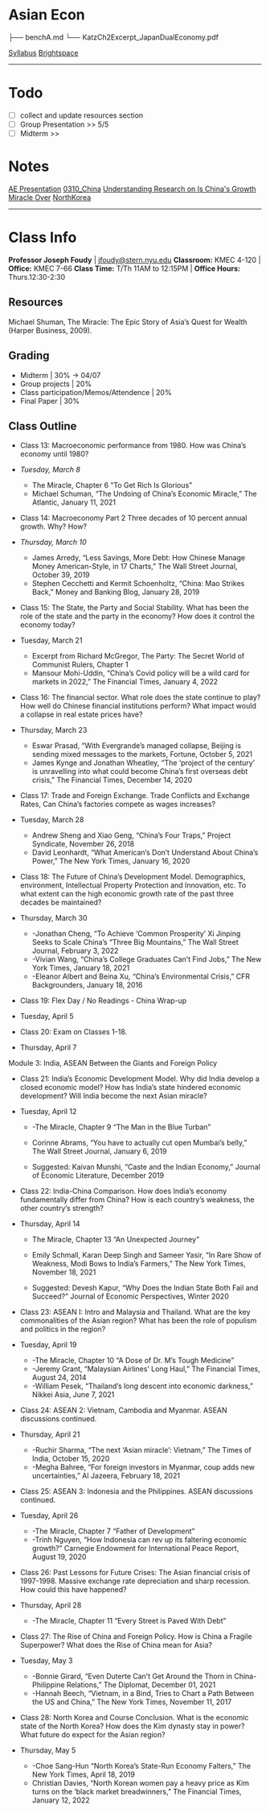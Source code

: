 # Asian Econ
├── benchA.md
└── KatzCh2Excerpt_JapanDualEconomy.pdf
 
[Syllabus](https://docs.google.com/document/d/134frysL2lNoFWRYHXx10AdiOW4zns7eY/edit)
[Brightspace](https://brightspace.nyu.edu)

------------------------------------------------
# Todo
- [ ] collect and update resources section
- [ ] Group Presentation >> 5/5
- [ ] Midterm >> 

# Notes
[AE Presentation](AE-Presentation)
[0310_China](0310_China)
[Understanding Research on Is China's Growth Miracle Over](chinaMiracleOver.md)
[NorthKorea](NKR.md)




------------------------------------------------
# Class Info
**Professor Joseph Foudy** | jfoudy@stern.nyu.edu
**Classroom:**  KMEC 4-120 | **Office:** KMEC 7-66
**Class Time:** T/Th 11AM to 12:15PM | **Office Hours:** Thurs.12:30-2:30    

## Resources
Michael Shuman, The Miracle: The Epic Story of Asia’s Quest for Wealth (Harper Business, 2009). 

## Grading
- Midterm                              | 30% -> 04/07
- Group projects                       | 20%  
- Class participation/Memos/Attendence | 20%
- Final Paper                          | 30%
 
## Class Outline
- Class 13:  Macroeconomic performance from 1980.  How was China’s economy until 1980?
- *Tuesday, March 8*
	* The Miracle, Chapter 6 “To Get Rich Is Glorious”
	* Michael Schuman, “The Undoing of China’s Economic Miracle,” The Atlantic, January 11, 2021


- Class 14:  Macroeconomy Part 2  Three decades of 10 percent annual growth.  Why?  How?  
- *Thursday, March 10*
	* James Arredy, “Less Savings, More Debt: How Chinese Manage Money American-Style, in 17 Charts,” The Wall Street Journal, October 39, 2019
	* Stephen Cecchetti and Kermit Schoenholtz, “China: Mao Strikes Back,” Money and Banking Blog, January 28, 2019


- Class 15:  The State, the Party and Social Stability.  What has been the role of the state and the party in the economy?  How does it control the economy today?
- Tuesday, March 21
	* Excerpt from Richard McGregor, The Party:  The Secret World of Communist Rulers, Chapter 1
	* Mansour Mohi-Uddin, “China’s Covid policy will be a wild card for markets in 2022,” The Financial Times, January 4, 2022


- Class 16:  The financial sector.  What role does the state continue to play?  How well do Chinese financial institutions perform?  What impact would a collapse in real estate prices have?
- Thursday, March 23
	* Eswar Prasad, “With Evergrande’s managed collapse, Beijing is sending mixed messages to the markets, Fortune, October 5, 2021
	* James Kynge and Jonathan Wheatley, “The ‘project of the century’ is unravelling into what could become China’s first overseas debt crisis,” The Financial Times, December 14, 2020


- Class 17:  Trade and Foreign Exchange.  Trade Conflicts and Exchange Rates, Can China’s factories compete as wages increases?
- Tuesday, March 28
	* Andrew Sheng and Xiao Geng, “China’s Four Traps,” Project Syndicate, November 26, 2018
	* David Leonhardt, “What American’s Don’t Understand About China’s Power,” The New
York Times, January 16, 2020


- Class 18:  The Future of China’s Development Model.  Demographics, environment, Intellectual Property Protection and Innovation, etc.  To what extent can the high economic growth rate of the past three decades be maintained?  
- Thursday, March 30

	* -Jonathan Cheng, “To Achieve ‘Common Prosperity’ Xi Jinping Seeks to Scale China’s “Three Big Mountains,” The Wall Street Journal, February 3, 2022
	* -Vivian Wang, “China’s College Graduates Can’t Find Jobs,” The New York Times, January 18,
2021
	* -Eleanor Albert and Beina Xu, “China’s Environmental Crisis,” CFR Backgrounders, January 18, 2016

- Class 19:  Flex Day / No Readings  - China Wrap-up 
- Tuesday, April 5

- Class 20: Exam on Classes 1-18.
- Thursday, April 7


Module 3:  India, ASEAN Between the Giants and Foreign Policy
- Class 21:  India’s Economic Development Model.  Why did India develop a closed economic model?  How has India’s state hindered economic development?  Will India become the next Asian miracle?
- Tuesday, April 12
       
	* -The Miracle, Chapter 9 “The Man in the Blue Turban”
	* Corinne Abrams, “You have to actually cut open Mumbai’s belly,” The Wall Street Journal, January 6, 2019

	* Suggested:  Kaivan Munshi, “Caste and the Indian Economy,” Journal of Economic Literature, December 2019

- Class 22:  India-China Comparison.  How does India’s economy fundamentally differ from China?  How is each country’s weakness, the other country’s strength?
- Thursday, April 14
	* The Miracle, Chapter 13 “An Unexpected Journey”
	* Emily Schmall, Karan Deep Singh and Sameer Yasir, “In Rare Show of Weakness, Modi Bows to India’s Farmers,” The New York Times, November 18, 2021

	* Suggested:  Devesh Kapur, “Why Does the Indian State Both Fail and Succeed?” Journal of Economic Perspectives, Winter 2020


- Class 23:  ASEAN I:  Intro and Malaysia and Thailand.  What are the key commonalities of the Asian region?  What has been the role of populism and politics in the region?
- Tuesday, April 19
	* -The Miracle, Chapter 10 “A Dose of Dr. M’s Tough Medicine”
	* -Jeremy Grant, “Malaysian Airlines’ Long Haul,” The Financial Times, August 24, 2014
	* -William Pesek, “Thailand’s long descent into economic darkness,” Nikkei Asia, June 7, 2021


- Class 24:  ASEAN 2:  Vietnam, Cambodia and Myanmar.  ASEAN discussions continued.
- Thursday, April 21
	* -Ruchir Sharma, “The next ‘Asian miracle’: Vietnam,” The Times of India, October 15, 2020
	* -Megha Bahree, “For foreign investors in Myanmar, coup adds new uncertainties,” Al Jazeera, February 18, 2021


- Class 25:  ASEAN 3:  Indonesia and the Philippines.  ASEAN discussions continued.
- Tuesday, April 26
	* -The Miracle, Chapter 7 “Father of Development”         
	* -Trinh Nguyen, “How Indonesia can rev up its faltering economic growth?” Carnegie Endowment for International Peace Report, August 19, 2020 


- Class 26:  Past Lessons for Future Crises:  The Asian financial crisis of 1997-1998.  Massive exchange rate depreciation and sharp recession.  How could this have happened? 
- Thursday, April 28
	* -The Miracle, Chapter 11 “Every Street is Paved With Debt” 


- Class 27:  The Rise of China and Foreign Policy.  How is China a Fragile Superpower?  What does the Rise of China mean for Asia? 
- Tuesday, May 3
	* -Bonnie Girard, “Even Duterte Can’t Get Around the Thorn in China-Philippine Relations,” The Diplomat, December 01, 2021
	* -Hannah Beech, “Vietnam, in a Bind, Tries to Chart a Path Between the US and China,” The New York Times, November 11, 2017


- Class 28:  North Korea and Course Conclusion.  What is the economic state of the North Korea?   How does the Kim dynasty stay in power?  What future do expect for the Asian region?
- Thursday, May 5
	* -Choe Sang-Hun “North Korea’s State-Run Economy Falters,” The New York Times, April 18,
2019
	* Christian Davies, “North Korean women pay a heavy price as Kim turns on the ‘black market breadwinners,” The Financial Times, January 12, 2022

